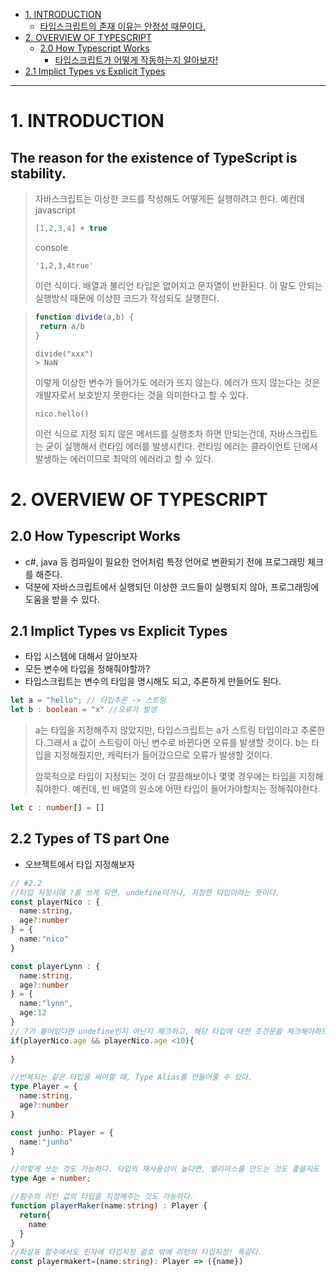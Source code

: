 - [1. INTRODUCTION](#1-introduction)
  * [타입스크립트의 존재 이유는 안정성 때문이다.](#-----------------------)
- [2. OVERVIEW OF TYPESCRIPT](#2-overview-of-typescript)
  * [2.0 How Typescript Works](#20-how-typescript-works)
    + [타입스크립트가 어떻게 작동하는지 알아보자!](#-----------------------)
- [2.1 Implict Types vs Explicit Types](#21-implict-types-vs-explicit-types)

---
# 1. INTRODUCTION

## The reason for the existence of TypeScript is stability.
> 자바스크립트는 이상한 코드를 작성해도 어떻게든 실행하려고 한다.
> 예컨데   
> javascript
> ~~~js
> [1,2,3,4] + true
> ~~~
> console
> ~~~console
> '1,2,3,4true'
> ~~~
> 이런 식이다. 배열과 불리언 타입은 없어지고 문자열이 반환된다.
> 이 말도 안되는 실행방식 때문에 이상한 코드가 작성되도 실행한다.

> ~~~js
> function divide(a,b) {
>  return a/b  
>}
> ~~~
> ~~~console
> divide("xxx")
> > NaN
> ~~~
> 이렇게 이상한 변수가 들어가도 에러가 뜨지 않는다.
> 에러가 뜨지 않는다는 것은 개발자로서 보호받지 못한다는 것을 의미한다고 할 수 있다.
> ~~~
> nico.hello()
> ~~~
> 이런 식으로 지정 되지 않은 메서드를 실행조차 하면 안되는건데, 자바스크립트는 굳이 실행해서 런타임 에러를 발생시킨다. 런타임 에러는 클라이언트 단에서 발생하는 에러이므로 최악의 에러라고 할 수 있다.


# 2. OVERVIEW OF TYPESCRIPT
## 2.0 How Typescript Works

- c#, java 등 컴파일이 필요한 언어처럼 특정 언어로 변환되기 전에 프로그래밍 체크를 해준다.
- 덕분에 자바스크립트에서 실행되던 이상한 코드들이 실행되지 않아, 프로그래밍에 도움을 받을 수 있다.

## 2.1 Implict Types vs Explicit Types

- 타입 시스템에 대해서 알아보자
- 모든 변수에 타입을 정해줘야할까?
- 타입스크립트는 변수의 타입을 명시해도 되고, 추론하게 만들어도 된다.

~~~ts
let a = "hello"; // 타입추론 -> 스트링
let b : boolean = "x" //오류가 발생
~~~
> a는 타입을 지정해주지 않았지만, 타입스크립트는 a가 스트링 타입이라고 추론한다.그래서 a 값이 스트링이 아닌 변수로 바뀐다면 오류를 발생할 것이다. b는 타입을 지정해줬지만, 캐릭터가 들어갔으므로 오류가 발생할 것이다.
>
> 암묵적으로 타입이 지정되는 것이 더 깔끔해보이나 몇몇 경우에는 타입을 지정해줘야한다. 예컨데, 빈 배열의 원소에 어떤 타입이 들어가야할지는 정해줘야한다.
~~~ts
let c : number[] = []
~~~

## 2.2 Types of TS part One

- 오브젝트에서 타입 지정해보자

~~~ts
// #2.2
//타입 지정시에 ?를 쓰게 되면, undefine이거나, 지정한 타입이라는 뜻이다.
const playerNico : {
  name:string,
  age?:number
} = {
  name:"nico"
}

const playerLynn : {
  name:string,
  age?:number
} = {
  name:"lynn",
  age:12
}
// ?가 붙어있다면 undefine인지 아닌지 체크하고, 해당 타입에 대한 조건문을 체크해야하므로 다음과 같이 쓴다. 선택적인 타입.
if(playerNico.age && playerNico.age <10){
  
}

//반복되는 같은 타입을 써야할 때, Type Alias를 만들어줄 수 있다.
type Player = {
  name:string,
  age?:number
}

const junho: Player = {
  name:"junho"
}

//이렇게 쓰는 것도 가능하다. 타입의 재사용성이 높다면, 엘리아스를 만드는 것도 좋을지도
type Age = number;

//함수의 리턴 값의 타입을 지정해주는 것도 가능하다.
function playerMaker(name:string) : Player {
  return{
    name
  }
}
//화살표 함수에서도 인자에 타입지정 괄호 밖에 리턴의 타입지정! 똑같다.
const playermakert=(name:string): Player => ({name})
~~~